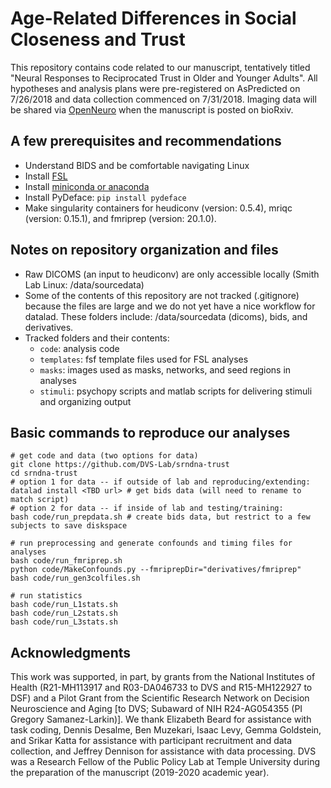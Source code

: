 # Age-Related Differences in Social Closeness and Trust
This repository contains code related to our manuscript, tentatively titled "Neural Responses to Reciprocated Trust in Older and Younger Adults". All hypotheses and analysis plans were pre-registered on AsPredicted on 7/26/2018 and data collection commenced on 7/31/2018. Imaging data will be shared via [OpenNeuro][openneuro] when the manuscript is posted on bioRxiv.


## A few prerequisites and recommendations
- Understand BIDS and be comfortable navigating Linux
- Install [FSL](https://fsl.fmrib.ox.ac.uk/fsl/fslwiki/FslInstallation)
- Install [miniconda or anaconda](https://stackoverflow.com/questions/45421163/anaconda-vs-miniconda)
- Install PyDeface: `pip install pydeface`
- Make singularity containers for heudiconv (version: 0.5.4), mriqc (version: 0.15.1), and fmriprep (version: 20.1.0).


## Notes on repository organization and files
- Raw DICOMS (an input to heudiconv) are only accessible locally (Smith Lab Linux: /data/sourcedata)
- Some of the contents of this repository are not tracked (.gitignore) because the files are large and we do not yet have a nice workflow for datalad. These folders include: /data/sourcedata (dicoms), bids, and derivatives.
- Tracked folders and their contents:
  - `code`: analysis code
  - `templates`: fsf template files used for FSL analyses
  - `masks`: images used as masks, networks, and seed regions in analyses
  - `stimuli`: psychopy scripts and matlab scripts for delivering stimuli and organizing output


## Basic commands to reproduce our analyses
```
# get code and data (two options for data)
git clone https://github.com/DVS-Lab/srndna-trust
cd srndna-trust
# option 1 for data -- if outside of lab and reproducing/extending:
datalad install <TBD url> # get bids data (will need to rename to match script)
# option 2 for data -- if inside of lab and testing/training:
bash code/run_prepdata.sh # create bids data, but restrict to a few subjects to save diskspace

# run preprocessing and generate confounds and timing files for analyses
bash code/run_fmriprep.sh
python code/MakeConfounds.py --fmriprepDir="derivatives/fmriprep"
bash code/run_gen3colfiles.sh

# run statistics
bash code/run_L1stats.sh
bash code/run_L2stats.sh
bash code/run_L3stats.sh
```


## Acknowledgments
This work was supported, in part, by grants from the National Institutes of Health (R21-MH113917 and R03-DA046733 to DVS and R15-MH122927 to DSF) and a Pilot Grant from the Scientific Research Network on Decision Neuroscience and Aging [to DVS; Subaward of NIH R24-AG054355 (PI Gregory Samanez-Larkin)]. We thank Elizabeth Beard for assistance with task coding, Dennis Desalme, Ben Muzekari, Isaac Levy, Gemma Goldstein, and Srikar Katta for assistance with participant recruitment and data collection, and Jeffrey Dennison for assistance with data processing. DVS was a Research Fellow of the Public Policy Lab at Temple University during the preparation of the manuscript (2019-2020 academic year).

[openneuro]: https://openneuro.org/
